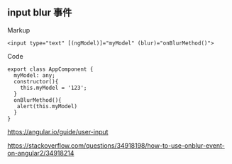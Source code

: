 
## input blur 事件

Markup
```
<input type="text" [(ngModel)]="myModel" (blur)="onBlurMethod()">
```

Code
```
export class AppComponent { 
  myModel: any;
  constructor(){
    this.myModel = '123';
  }
  onBlurMethod(){
   alert(this.myModel) 
  }
}
```

https://angular.io/guide/user-input

https://stackoverflow.com/questions/34918198/how-to-use-onblur-event-on-angular2/34918214